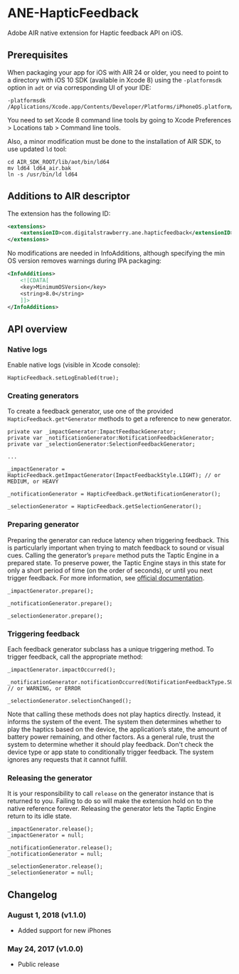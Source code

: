 # ANE-HapticFeedback

Adobe AIR native extension for Haptic feedback API on iOS.

## Prerequisites

When packaging your app for iOS with AIR 24 or older, you need to point to a directory with iOS 10 SDK (available in Xcode 8) using the `-platformsdk` option in `adt` or via corresponding UI of your IDE:

```
-platformsdk /Applications/Xcode.app/Contents/Developer/Platforms/iPhoneOS.platform/Developer/SDKs/iPhoneOS10.0.sdk
```

You need to set Xcode 8 command line tools by going to Xcode Preferences > Locations tab > Command line tools.

Also, a minor modification must be done to the installation of AIR SDK, to use updated `ld` tool:

```
cd AIR_SDK_ROOT/lib/aot/bin/ld64
mv ld64 ld64_air.bak
ln -s /usr/bin/ld ld64
```

## Additions to AIR descriptor

The extension has the following ID:

```xml
<extensions>
    <extensionID>com.digitalstrawberry.ane.hapticfeedback</extensionID>
</extensions>
```

No modifications are needed in InfoAdditions, although specifying the min OS version removes warnings during IPA packaging:

```xml
<InfoAdditions>
    <![CDATA[    
    <key>MinimumOSVersion</key>
    <string>8.0</string>
    ]]>
</InfoAdditions>
```

## API overview

### Native logs

Enable native logs (visible in Xcode console):

```as3
HapticFeedback.setLogEnabled(true);
```

### Creating generators

To create a feedback generator, use one of the provided `HapticFeedback.get*Generator` methods to get a reference to new generator.

```as3
private var _impactGenerator:ImpactFeedbackGenerator;
private var _notificationGenerator:NotificationFeedbackGenerator;
private var _selectionGenerator:SelectionFeedbackGenerator;

...

_impactGenerator = HapticFeedback.getImpactGenerator(ImpactFeedbackStyle.LIGHT); // or MEDIUM, or HEAVY

_notificationGenerator = HapticFeedback.getNotificationGenerator();

_selectionGenerator = HapticFeedback.getSelectionGenerator();
```

### Preparing generator

Preparing the generator can reduce latency when triggering feedback. This is particularly important when trying to match feedback to sound or visual cues. Calling the generator’s `prepare` method puts the Taptic Engine in a prepared state. To preserve power, the Taptic Engine stays in this state for only a short period of time (on the order of seconds), or until you next trigger feedback. For more information, see [official documentation](https://developer.apple.com/reference/uikit/uifeedbackgenerator/2369818-prepare).

```as3
_impactGenerator.prepare();

_notificationGenerator.prepare();

_selectionGenerator.prepare();
```

### Triggering feedback

Each feedback generator subclass has a unique triggering method. To trigger feedback, call the appropriate method:

```as3
_impactGenerator.impactOccurred();

_notificationGenerator.notificationOccurred(NotificationFeedbackType.SUCCESS); // or WARNING, or ERROR

_selectionGenerator.selectionChanged();
```

Note that calling these methods does not play haptics directly. Instead, it informs the system of the event. The system then determines whether to play the haptics based on the device, the application’s state, the amount of battery power remaining, and other factors. As a general rule, trust the system to determine whether it should play feedback. Don't check the device type or app state to conditionally trigger feedback. The system ignores any requests that it cannot fulfill.

### Releasing the generator

It is your responsibility to call `release` on the generator instance that is returned to you. Failing to do so will make the extension hold on to the native reference forever. Releasing the generator lets the Taptic Engine return to its idle state.

```as3
_impactGenerator.release();
_impactGenerator = null;

_notificationGenerator.release();
_notificationGenerator = null;

_selectionGenerator.release();
_selectionGenerator = null;
```

## Changelog

### August 1, 2018 (v1.1.0)

* Added support for new iPhones

### May 24, 2017 (v1.0.0)

* Public release
